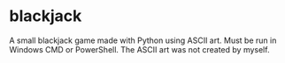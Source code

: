 # blackjack
A small blackjack game made with Python using ASCII art.
Must be run in Windows CMD or PowerShell.
The ASCII art was not created by myself.
